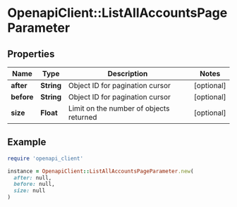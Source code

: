 # OpenapiClient::ListAllAccountsPageParameter

## Properties

| Name | Type | Description | Notes |
| ---- | ---- | ----------- | ----- |
| **after** | **String** | Object ID for pagination cursor | [optional] |
| **before** | **String** | Object ID for pagination cursor | [optional] |
| **size** | **Float** | Limit on the number of objects returned | [optional] |

## Example

```ruby
require 'openapi_client'

instance = OpenapiClient::ListAllAccountsPageParameter.new(
  after: null,
  before: null,
  size: null
)
```

